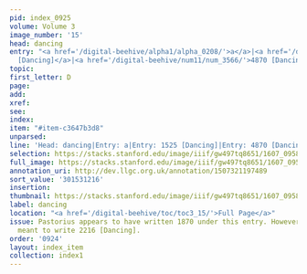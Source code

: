```yaml
---
pid: index_0925
volume: Volume 3
image_number: '15'
head: dancing
entry: "<a href='/digital-beehive/alpha1/alpha_0208/'>a</a>|<a href='/digital-beehive/num7/num_2262/'>1525
  [Dancing]</a>|<a href='/digital-beehive/num11/num_3566/'>4870 [Dancing]</a>"
topic:
first_letter: D
page:
add:
xref:
see:
index:
item: "#item-c3647b3d8"
unparsed:
line: 'Head: dancing|Entry: a|Entry: 1525 [Dancing]|Entry: 4870 [Dancing]|#item-c3647b3d8'
selection: https://stacks.stanford.edu/image/iiif/gw497tq8651/1607_0958/1558,1216,718,148/full/0/default.jpg
full_image: https://stacks.stanford.edu/image/iiif/gw497tq8651/1607_0958/full/full/0/default.jpg
annotation_uri: http://dev.llgc.org.uk/annotation/1507321197489
sort_value: '301531216'
insertion:
thumbnail: https://stacks.stanford.edu/image/iiif/gw497tq8651/1607_0958/1558,1216,718,148/150,/0/default.jpg
label: dancing
location: "<a href='/digital-beehive/toc/toc3_15/'>Full Page</a>"
issue: Pastorius appears to have written 1870 under this entry. However, he likely
  meant to write 2216 [Dancing].
order: '0924'
layout: index_item
collection: index1
---
```

